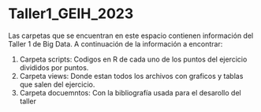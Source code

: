 # Taller1_GEIH_2023
Las carpetas que se encuentran en este espacio contienen información del Taller 1 de Big Data. A continuación de la información a encontrar:
1. Carpeta scripts: Codigos en R de cada uno de los puntos del ejercicio divididos por puntos.
2. Carpeta views: Donde estan todos los archivos con graficos y tablas que salen del ejercicio.
3. Carpeta docuemntos: Con la bibliografía usada para el desarollo del taller
   
